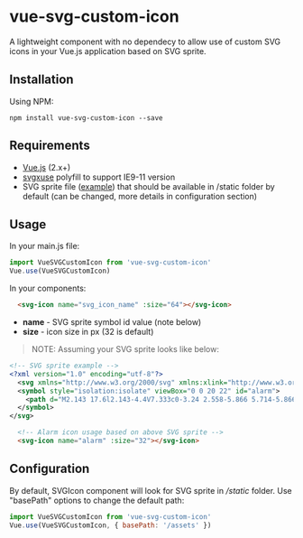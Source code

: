 # vue-svg-custom-icon
A lightweight component with no dependecy to allow use of custom SVG icons in your Vue.js application based on SVG sprite.

## Installation
Using NPM:
```
npm install vue-svg-custom-icon --save
```

## Requirements
 - [Vue.js](https://github.com/vuejs/vue) (2.x+)
 - [svgxuse](https://github.com/Keyamoon/svgxuse) polyfill to support IE9-11 version
 - SVG sprite file ([example](https://github.com/achwilko/vue-svg-icon/blob/master/static/icons.svg?short_path=e2fe5f7)) that should be available in /static folder by default (can be changed, more details in configuration section)


## Usage
In your main.js file:
```js
import VueSVGCustomIcon from 'vue-svg-custom-icon'
Vue.use(VueSVGCustomIcon)
```

In your components:
```html
  <svg-icon name="svg_icon_name" :size="64"></svg-icon>
```
- **name** - SVG sprite symbol id value (note below)
- **size** - icon size in px (32 is default)


> NOTE: Assuming your SVG sprite looks like below:
```xml
<!-- SVG sprite example -->
<?xml version="1.0" encoding="utf-8"?>
  <svg xmlns="http://www.w3.org/2000/svg" xmlns:xlink="http://www.w3.org/1999/xlink">
  <symbol style="isolation:isolate" viewBox="0 0 20 22" id="alarm">
    <path d="M2.143 17.6l2.143-4.4V7.333c0-3.24 2.558-5.866 5.714-5.866 3.156 0 5.714 2.626 5.714 5.866V13.2l2.143 4.4H2.143zM10 20.533c-.932 0-1.716-.613-2.011-1.466h4.022c-.295.853-1.079 1.466-2.011 1.466zm7.143-7.333V7.333C17.143 3.283 13.944 0 10 0S2.857 3.284 2.857 7.333V13.2L0 19.067h6.5C6.832 20.74 8.273 22 10 22s3.169-1.26 3.5-2.933H20L17.143 13.2z" fill-rule="evenodd"/>
  </symbol>
</svg>
```
```html
  <!-- Alarm icon usage based on above SVG sprite -->
  <svg-icon name="alarm" :size="32"></svg-icon>
```


## Configuration
By default, SVGIcon component will look for SVG sprite in */static* folder. Use "basePath" options to change the default path:
```js
import VueSVGCustomIcon from 'vue-svg-custom-icon'
Vue.use(VueSVGCustomIcon, { basePath: '/assets' })
```
